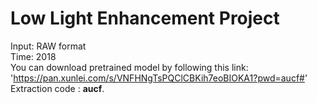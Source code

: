# Low Light Enhancement Project
Input: RAW format  
Time: 2018  
You can download pretrained model by following this link:  'https://pan.xunlei.com/s/VNFHNgTsPQClCBKih7eoBIOKA1?pwd=aucf#' Extraction code : __aucf__.
